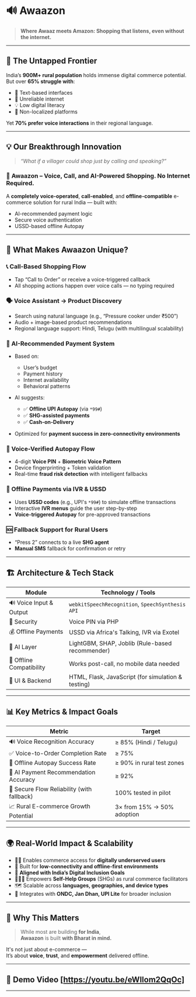 # 🔊 Awaazon

> **Where Awaaz meets Amazon: Shopping that listens, even without the internet.**

---

## 🚩 The Untapped Frontier

India’s **900M+ rural population** holds immense digital commerce potential.  
But over **65% struggle with**:

- 🧾 Text-based interfaces  
- 📶 Unreliable internet  
- 💡 Low digital literacy  
- 💬 Non-localized platforms  

Yet **70% prefer voice interactions** in their regional language.

---

## 💡 Our Breakthrough Innovation

> _“What if a villager could shop just by calling and speaking?”_

### 🔐 **Awaazon** – Voice, Call, and AI-Powered Shopping. No Internet Required.

A **completely voice-operated**, **call-enabled**, and **offline-compatible** e-commerce solution for rural India — built with:

- AI-recommended payment logic  
- Secure voice authentication  
- USSD-based offline Autopay  

---

## 🧠 What Makes Awaazon Unique?

### 📞 Call-Based Shopping Flow
- Tap “Call to Order” or receive a voice-triggered callback  
- All shopping actions happen over voice calls — no typing required  

### 🗣️ Voice Assistant → Product Discovery
- Search using natural language (e.g., “Pressure cooker under ₹500”)  
- Audio + image-based product recommendations  
- Regional language support: Hindi, Telugu (with multilingual scalability)

### 🤖 AI-Recommended Payment System
- Based on:
  - User’s budget
  - Payment history
  - Internet availability
  - Behavioral patterns

- AI suggests:
  - ✅ **Offline UPI Autopay** (via `*99#`)
  - ✅ **SHG-assisted payments**
  - ✅ **Cash-on-Delivery**

- Optimized for **payment success in zero-connectivity environments**

### 🔐 Voice-Verified Autopay Flow
- 4-digit **Voice PIN** + **Biometric Voice Pattern**
- Device fingerprinting + Token validation  
- Real-time **fraud risk detection** with intelligent fallbacks

### 📶 Offline Payments via IVR & USSD
- Uses **USSD codes** (e.g., UPI's `*99#`) to simulate offline transactions  
- Interactive **IVR menus** guide the user step-by-step  
- **Voice-triggered Autopay** for pre-approved transactions

### 🆘 Fallback Support for Rural Users
- “Press 2” connects to a live **SHG agent**  
- **Manual SMS** fallback for confirmation or retry  

---

## 🏗️ Architecture & Tech Stack

| Module                        | Technology / Tools                                  |
|------------------------------|-----------------------------------------------------|
| 🔊 Voice Input & Output       | `webkitSpeechRecognition`, `SpeechSynthesis API`    |
| 🔐 Security                   | Voice PIN via PHP                                   |
| 💰 Offline Payments           | USSD via Africa's Talking, IVR via Exotel           |
| 🤖 AI Layer                   | LightGBM, SHAP, Joblib (Rule-based recommender)     |
| 📡 Offline Compatibility      | Works post-call, no mobile data needed              |
| 🧩 UI & Backend               | HTML, Flask, JavaScript (for simulation & testing)  |

---

## 📊 Key Metrics & Impact Goals

| Metric                                      | Target                       |
|---------------------------------------------|------------------------------|
| 🔊 Voice Recognition Accuracy                | ≥ 85% (Hindi / Telugu)       |
| ✅ Voice-to-Order Completion Rate            | ≥ 75%                        |
| 📶 Offline Autopay Success Rate              | ≥ 90% in rural test zones    |
| 🤖 AI Payment Recommendation Accuracy        | ≥ 92%                        |
| 🔐 Secure Flow Reliability (with fallback)   | 100% tested in pilot         |
| 📈 Rural E-commerce Growth Potential         | 3× from 15% → 50% adoption   |

---

## 🌍 Real-World Impact & Scalability

- 🧑‍🌾 Enables commerce access for **digitally underserved users**
- 📡 Built for **low-connectivity and offline-first environments**
- 🧾 **Aligned with India’s Digital Inclusion Goals**
- 👩‍👩‍👧 Empowers **Self-Help Groups** (SHGs) as rural commerce facilitators
- 🗺️ Scalable across **languages, geographies, and device types**
- 🔗 Integrates with **ONDC, Jan Dhan, UPI Lite** for broader inclusion

---

## 🏁 Why This Matters

> While most are building **for India**,  
> **Awaazon** is built **with Bharat in mind.**

It's not just about e-commerce —  
It’s about **voice**, **trust**, and **empowerment** delivered offline.

---

## 🎥 Demo Video [https://youtu.be/eWIlom2QqOc]
---

